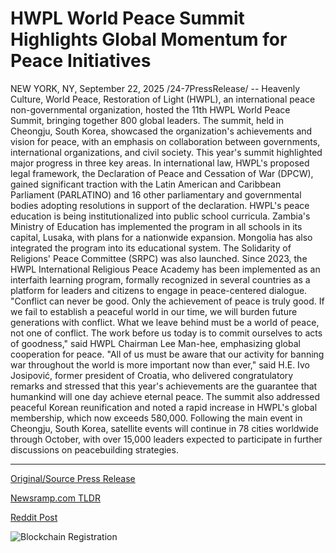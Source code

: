 # HWPL World Peace Summit Highlights Global Momentum for Peace Initiatives

NEW YORK, NY, September 22, 2025 /24-7PressRelease/ -- Heavenly Culture, World Peace, Restoration of Light (HWPL), an international peace non-governmental organization, hosted the 11th HWPL World Peace Summit, bringing together 800 global leaders. The summit, held in Cheongju, South Korea, showcased the organization's achievements and vision for peace, with an emphasis on collaboration between governments, international organizations, and civil society.  This year's summit highlighted major progress in three key areas. In international law, HWPL's proposed legal framework, the Declaration of Peace and Cessation of War (DPCW), gained significant traction with the Latin American and Caribbean Parliament (PARLATINO) and 16 other parliamentary and governmental bodies adopting resolutions in support of the declaration.  HWPL's peace education is being institutionalized into public school curricula. Zambia's Ministry of Education has implemented the program in all schools in its capital, Lusaka, with plans for a nationwide expansion. Mongolia has also integrated the program into its educational system.  The Solidarity of Religions' Peace Committee (SRPC) was also launched. Since 2023, the HWPL International Religious Peace Academy has been implemented as an interfaith learning program, formally recognized in several countries as a platform for leaders and citizens to engage in peace-centered dialogue.  "Conflict can never be good. Only the achievement of peace is truly good. If we fail to establish a peaceful world in our time, we will burden future generations with conflict. What we leave behind must be a world of peace, not one of conflict. The work before us today is to commit ourselves to acts of goodness," said HWPL Chairman Lee Man-hee, emphasizing global cooperation for peace.  "All of us must be aware that our activity for banning war throughout the world is more important now than ever," said H.E. Ivo Josipović, former president of Croatia, who delivered congratulatory remarks and stressed that this year's achievements are the guarantee that humankind will one day achieve eternal peace.  The summit also addressed peaceful Korean reunification and noted a rapid increase in HWPL's global membership, which now exceeds 580,000. Following the main event in Cheongju, South Korea, satellite events will continue in 78 cities worldwide through October, with over 15,000 leaders expected to participate in further discussions on peacebuilding strategies. 

---

[Original/Source Press Release](https://www.24-7pressrelease.com/press-release/526991/hwpl-world-peace-summit-highlights-global-momentum-for-peace-initiatives)
                    

[Newsramp.com TLDR](https://newsramp.com/curated-news/hwpl-peace-summit-achieves-global-breakthroughs-in-law-education-interfaith-dialogue/030207947255d9a52c1440426fc9beda) 

 



[Reddit Post](https://www.reddit.com/r/newsramp/comments/1nnfwoi/hwpl_peace_summit_achieves_global_breakthroughs/) 



![Blockchain Registration](https://cdn.newsramp.app/24-7PressRelease/qrcode/259/22/glow4QAV.webp)